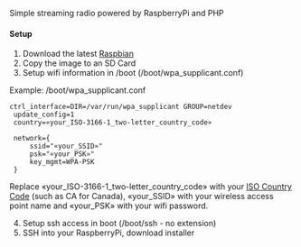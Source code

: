 Simple streaming radio powered by RaspberryPi and PHP

#### Setup
1) Download the latest [Raspbian](https://www.raspberrypi.org/downloads/raspbian/)
2) Copy the image to an SD Card
3) Setup wifi information in /boot (/boot/wpa_supplicant.conf)

Example: /boot/wpa_supplicant.conf

```
ctrl_interface=DIR=/var/run/wpa_supplicant GROUP=netdev
 update_config=1
 country=«your_ISO-3166-1_two-letter_country_code»
 
 network={
     ssid="«your_SSID»"
     psk="«your_PSK»"
     key_mgmt=WPA-PSK
 }
```
 
Replace «your_ISO-3166-1_two-letter_country_code» with your [ISO Country Code](https://www.iso.org/obp/ui/#search/code/) (such as CA for Canada), «your_SSID» with your wireless access point name and «your_PSK» with your wifi password.
 
 
4) Setup ssh access in boot (/boot/ssh - no extension)
5) SSH into your RaspberryPi, download installer